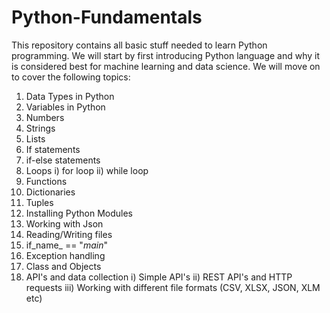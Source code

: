 # Python-Fundamentals
This repository contains all basic stuff needed to learn Python programming.
We will start by first introducing Python language and why it is considered best for machine learning and data science.
We will move on to cover the following topics:
  1) Data Types in Python 
  2) Variables in Python 
  3) Numbers 
  4) Strings
  5) Lists
  6) If statements
  7) if-else statements
  8) Loops 
      i) for loop
      ii) while loop
 10) Functions 
 11) Dictionaries
 12) Tuples
 13) Installing Python Modules
 14) Working with Json 
 15) Reading/Writing files
 16) if_name_ == "_main_"
 17) Exception handling
 18) Class and Objects
 19) API's and data collection
      i) Simple API's
      ii) REST API's and HTTP requests
      iii) Working with different file formats (CSV, XLSX, JSON, XLM etc)
      
